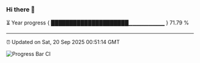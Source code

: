 ### Hi there 👋

⏳ Year progress { █████████████████████▁▁▁▁▁▁▁▁▁ } 71.79 %

---

⏰ Updated on Sat, 20 Sep 2025 00:51:14 GMT

![Progress Bar CI](https://github.com/Shyam-Makwana/GitHub-Actions-Demo/workflows/Progress%20Bar%20CI/badge.svg)
